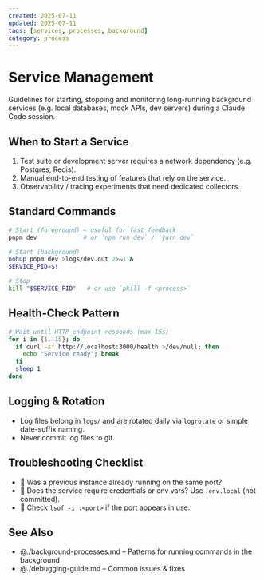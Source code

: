 ```yaml
---
created: 2025-07-11
updated: 2025-07-11
tags: [services, processes, background]
category: process
---
```


# Service Management

Guidelines for starting, stopping and monitoring long-running background services (e.g. local databases, mock APIs, dev servers) during a Claude Code session.

## When to Start a Service

1. Test suite or development server requires a network dependency (e.g. Postgres, Redis).
2. Manual end-to-end testing of features that rely on the service.
3. Observability / tracing experiments that need dedicated collectors.

## Standard Commands

```bash
# Start (foreground) – useful for fast feedback
pnpm dev             # or `npm run dev` / `yarn dev`

# Start (background)
nohup pnpm dev >logs/dev.out 2>&1 &
SERVICE_PID=$!

# Stop
kill "$SERVICE_PID"   # or use `pkill -f <process>`
```

## Health-Check Pattern

```bash
# Wait until HTTP endpoint responds (max 15s)
for i in {1..15}; do
  if curl -sf http://localhost:3000/health >/dev/null; then
    echo "Service ready"; break
  fi
  sleep 1
done
```

## Logging & Rotation

- Log files belong in `logs/` and are rotated daily via `logrotate` or simple date-suffix naming.
- Never commit log files to git.

## Troubleshooting Checklist

- 🔄  Was a previous instance already running on the same port?
- 🔐  Does the service require credentials or env vars?  Use `.env.local` (not committed).
- 🚦  Check `lsof -i :<port>` if the port appears in use.

## See Also

- @./background-processes.md – Patterns for running commands in the background
- @./debugging-guide.md – Common issues & fixes